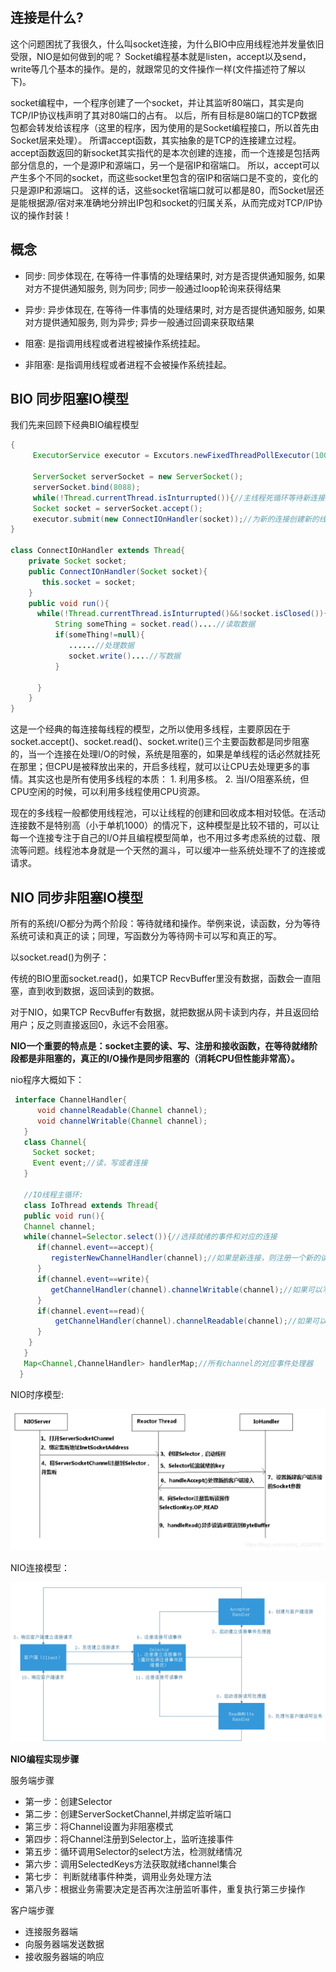 ## 连接是什么?

这个问题困扰了我很久，什么叫socket连接，为什么BIO中应用线程池并发量依旧受限，NIO是如何做到的呢？
Socket编程基本就是listen，accept以及send，write等几个基本的操作。是的，就跟常见的文件操作一样(文件描述符了解以下)。

socket编程中，一个程序创建了一个socket，并让其监听80端口，其实是向TCP/IP协议栈声明了其对80端口的占有。
以后，所有目标是80端口的TCP数据包都会转发给该程序（这里的程序，因为使用的是Socket编程接口，所以首先由Socket层来处理）。
所谓accept函数，其实抽象的是TCP的连接建立过程。
accept函数返回的新socket其实指代的是本次创建的连接，而一个连接是包括两部分信息的，一个是源IP和源端口，另一个是宿IP和宿端口。
所以，accept可以产生多个不同的socket，而这些socket里包含的宿IP和宿端口是不变的，变化的只是源IP和源端口。
这样的话，这些socket宿端口就可以都是80，而Socket层还是能根据源/宿对来准确地分辨出IP包和socket的归属关系，从而完成对TCP/IP协议的操作封装！

## 概念

- 同步: 同步体现在, 在等待一件事情的处理结果时, 对方是否提供通知服务, 如果对方不提供通知服务, 则为同步;
  同步一般通过loop轮询来获得结果

- 异步: 异步体现在, 在等待一件事情的处理结果时, 对方是否提供通知服务, 如果对方提供通知服务, 则为异步;
  异步一般通过回调来获取结果
  
- 阻塞: 是指调用线程或者进程被操作系统挂起。

- 非阻塞: 是指调用线程或者进程不会被操作系统挂起。

## BIO 同步阻塞IO模型

我们先来回顾下经典BIO编程模型
```java
{
     ExecutorService executor = Excutors.newFixedThreadPollExecutor(100);//线程池
    
     ServerSocket serverSocket = new ServerSocket();
     serverSocket.bind(8088);
     while(!Thread.currentThread.isInturrupted()){//主线程死循环等待新连接到来
     Socket socket = serverSocket.accept();
     executor.submit(new ConnectIOnHandler(socket));//为新的连接创建新的线程
}

class ConnectIOnHandler extends Thread{
    private Socket socket;
    public ConnectIOnHandler(Socket socket){
       this.socket = socket;
    }
    public void run(){
      while(!Thread.currentThread.isInturrupted()&&!socket.isClosed()){死循环处理读写事件
          String someThing = socket.read()....//读取数据
          if(someThing!=null){
             ......//处理数据
             socket.write()....//写数据
          }

      }
    }
}
```

这是一个经典的每连接每线程的模型，之所以使用多线程，主要原因在于socket.accept()、socket.read()、socket.write()三个主要函数都是同步阻塞的，当一个连接在处理I/O的时候，系统是阻塞的，如果是单线程的话必然就挂死在那里；但CPU是被释放出来的，开启多线程，就可以让CPU去处理更多的事情。其实这也是所有使用多线程的本质： 1. 利用多核。 2. 当I/O阻塞系统，但CPU空闲的时候，可以利用多线程使用CPU资源。

现在的多线程一般都使用线程池，可以让线程的创建和回收成本相对较低。在活动连接数不是特别高（小于单机1000）的情况下，这种模型是比较不错的，可以让每一个连接专注于自己的I/O并且编程模型简单，也不用过多考虑系统的过载、限流等问题。线程池本身就是一个天然的漏斗，可以缓冲一些系统处理不了的连接或请求。


## NIO 同步非阻塞IO模型

所有的系统I/O都分为两个阶段：等待就绪和操作。举例来说，读函数，分为等待系统可读和真正的读；同理，写函数分为等待网卡可以写和真正的写。

以socket.read()为例子：

传统的BIO里面socket.read()，如果TCP RecvBuffer里没有数据，函数会一直阻塞，直到收到数据，返回读到的数据。

对于NIO，如果TCP RecvBuffer有数据，就把数据从网卡读到内存，并且返回给用户；反之则直接返回0，永远不会阻塞。

**NIO一个重要的特点是：socket主要的读、写、注册和接收函数，在等待就绪阶段都是非阻塞的，真正的I/O操作是同步阻塞的（消耗CPU但性能非常高）。**


nio程序大概如下：
```java
 interface ChannelHandler{
      void channelReadable(Channel channel);
      void channelWritable(Channel channel);
   }
   class Channel{
     Socket socket;
     Event event;//读，写或者连接
   }

   //IO线程主循环:
   class IoThread extends Thread{
   public void run(){
   Channel channel;
   while(channel=Selector.select()){//选择就绪的事件和对应的连接
      if(channel.event==accept){
         registerNewChannelHandler(channel);//如果是新连接，则注册一个新的读写处理器
      }
      if(channel.event==write){
         getChannelHandler(channel).channelWritable(channel);//如果可以写，则执行写事件
      }
      if(channel.event==read){
          getChannelHandler(channel).channelReadable(channel);//如果可以读，则执行读事件
      }
    }
   }
   Map<Channel,ChannelHandler> handlerMap;//所有channel的对应事件处理器
  }
```

NIO时序模型:

![NIO时序模型](../assets/NIO时序模型.png)

NIO连接模型：

![NIO连接模型](../assets/NIO连接模型.jpg)

**NIO编程实现步骤**

服务端步骤

- 第一步：创建Selector
- 第二步：创建ServerSocketChannel,并绑定监听端口
- 第三步：将Channel设置为非阻塞模式
- 第四步：将Channel注册到Selector上，监听连接事件
- 第五步：循环调用Selector的select方法，检测就绪情况
- 第六步：调用SelectedKeys方法获取就绪channel集合
- 第七步： 判断就绪事件种类，调用业务处理方法
- 第八步：根据业务需要决定是否再次注册监听事件，重复执行第三步操作

客户端步骤

- 连接服务器端
- 向服务器端发送数据
- 接收服务器端的响应

